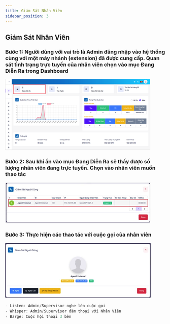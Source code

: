 ```yaml
---
title: Giám Sát Nhân Viên
sidebar_position: 3
---
```


## Giám Sát Nhân Viên

### Bước 1: Người dùng với vai trò là Admin đăng nhập vào hệ thống cùng với một máy nhánh (extension) đã được cung cấp. Quan sát tình trạng trực tuyến của nhân viên chọn vào mục Đang Diễn Ra trong Dashboard

![PITEL](./img/monitor-agent1.png)

### Bước 2: Sau khi ấn vào mục Đang Diễn Ra sẽ thấy được số lượng nhân viên đang trực tuyến. Chọn vào nhân viên muốn thao tác

![PITEL](./img/monitor-agent2.png)

### Bước 3: Thực hiện các thao tác với cuộc gọi của nhân viên

![PITEL](./img/monitor-agent3.png)

```jsx title="Giải thích thông số"
- Listen: Admin/Supervisor nghe lén cuộc gọi
- Whisper: Admin/Supervisor đàm thoại với Nhân Viên
- Barge: Cuộc hội thoại 3 bên
```